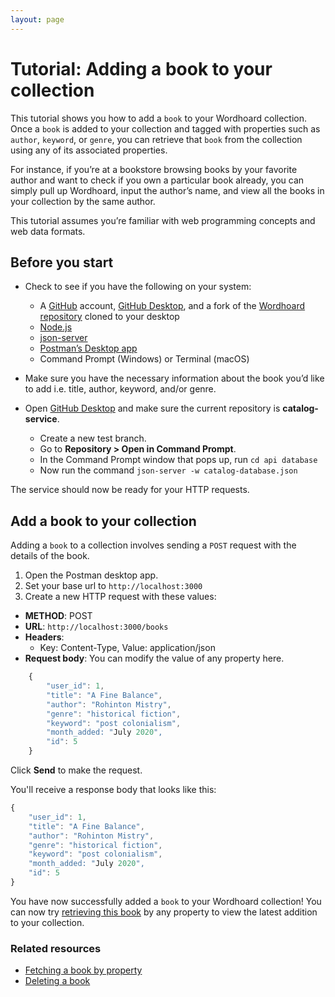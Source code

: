 ```yaml
---
layout: page
---
```


# Tutorial: Adding a book to your collection

This tutorial shows you how to add a `book` to your Wordhoard collection. Once a `book` is added to your collection and tagged with properties such as `author`, `keyword`, or `genre`, you can retrieve that `book` from the collection using any of its associated properties.

For instance, if you’re at a bookstore browsing books by your favorite author and want to check if you own a particular book already, you can simply pull up Wordhoard, input the author’s name, and view all the books in your collection by the same author.

This tutorial assumes you’re familiar with web programming concepts and web data formats.

## Before you start

* Check to see if you have the following on your system:
  * A [GitHub](https://github.com/) account, [GitHub Desktop](https://desktop.github.com/), and a fork of the [Wordhoard repository](https://github.com/cherylkc/catalog-service.git) cloned to your desktop
  * [Node.js](https://nodejs.org/en/download/package-manager)
  * [json-server](https://www.npmjs.com/package/json-server)
  * [Postman’s Desktop app](https://www.postman.com/downloads/)
  * Command Prompt (Windows) or Terminal (macOS)

* Make sure you have the necessary information about the book you’d like to add i.e. title, author, keyword, and/or genre.
* Open [GitHub Desktop](https://desktop.github.com/) and make sure the current repository is **catalog-service**.
  * Create a new test branch.
  * Go to **Repository > Open in Command Prompt**.
  * In the Command Prompt window that pops up, run `cd api database`
  * Now run the command `json-server -w catalog-database.json`

The service should now be ready for your HTTP requests.

## Add a book to your collection

Adding a `book` to a collection involves sending a `POST` request with the details of the book.

1. Open the Postman desktop app.
2. Set your base url to `http://localhost:3000`
3. Create a new HTTP request with these values:

* **METHOD**: POST
* **URL**: `http://localhost:3000/books`
* **Headers**:
  * Key: Content-Type, Value: application/json
* **Request body**: You can modify the value of any property here.

```js
    {
        "user_id": 1,
        "title": "A Fine Balance",
        "author": "Rohinton Mistry",
        "genre": "historical fiction",
        "keyword": "post colonialism",
        "month_added: "July 2020",
        "id": 5
    }
```

Click **Send** to make the request.

You'll receive a response body that looks like this:

```js
{
    "user_id": 1,
    "title": "A Fine Balance",
    "author": "Rohinton Mistry",
    "genre": "historical fiction",
    "keyword": "post colonialism",
    "month_added: "July 2020",
    "id": 5
}
```

You have now successfully added a `book` to your Wordhoard collection! You can now try [retrieving this book](/docs/books/references/fetch-a-book-by-property.md) by any property to view the latest addition to your collection.

### Related resources

* [Fetching a book by property](fetching-a-book-by-property.md)
* [Deleting a book](../references/delete-a-book.md)

